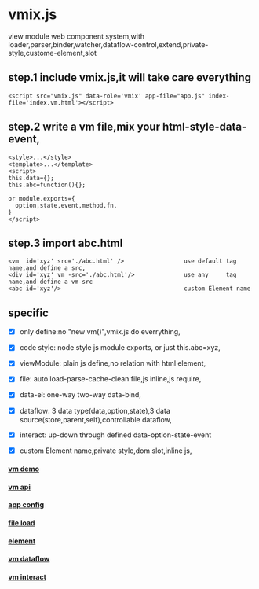 # vmix.js
view module web component system,with loader,parser,binder,watcher,dataflow-control,extend,private-style,custome-element,slot

## step.1 include vmix.js,it will take care everything
```<script src="vmix.js" data-role='vmix' app-file="app.js" index-file='index.vm.html'></script>```

## step.2 write a vm file,mix your html-style-data-event,
```
<style>...</style> 
<template>...</template> 
<script>
this.data={};
this.abc=function(){};

or module.exports={
  option,state,event,method,fn,
}
</script>
```
## step.3 import abc.html
```
<vm  id='xyz' src='./abc.html' />                 use default tag name,and define a src,
<div id='xyz' vm -src='./abc.html'/>              use any     tag name,and define a vm-src
<abc id='xyz'/>                                   custom Element name
```
## specific
- [x] only define:no "new vm()",vmix.js do everrything,
- [x] code style: node style js module exports, or just this.abc=xyz,
- [x] viewModule: plain js define,no relation with html element,
- [x] file:       auto load-parse-cache-clean file,js inline,js require,
- [x] data-el:    one-way two-way data-bind,
- [x] dataflow:   3 data type(data,option,state),3 data source(store,parent,self),controllable dataflow,
- [x] interact:   up-down through defined data-option-state-event
- [x] custom Element name,private style,dom slot,inline js,


#### [vm demo](https://peterli888.github.io/vmix/#!/document/vmdemo)
#### [vm api](https://peterli888.github.io/vmix/#!/document/vmapi)
#### [app config](https://peterli888.github.io/vmix/#!/document/app)
#### [file load](https://peterli888.github.io/vmix/#!/document/file)
#### [element](https://peterli888.github.io/vmix/#!/document/element)
#### [vm dataflow](https://peterli888.github.io/vmix/#!/document/dataflow)
#### [vm interact](https://peterli888.github.io/vmix/#!/document/interact)
